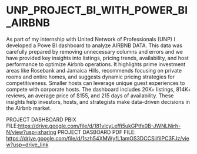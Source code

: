 # UNP_PROJECT_BI_WITH_POWER_BI_AIRBNB

As part of my internship with United Network of Professionals (UNP) I developed a Powe BI dashboard to analyze AIRBNB DATA. This data was carefully prepared by removing unnecessary columns and errors and we have provided key insights into listings, pricing trends, availability, and host performance to optimize Airbnb operations. It highlights prime investment areas like Rosebank and Jamaica Hills, recommends focusing on private rooms and entire homes, and suggests dynamic pricing strategies for competitiveness. Smaller hosts can leverage unique guest experiences to compete with corporate hosts. The dashboard includes 20K+ listings, 814K+ reviews, an average price of $155, and 215 days of availability. These insights help investors, hosts, and strategists make data-driven decisions in the Airbnb market.

PROJECT DASHBOARD PBIX FILE:https://drive.google.com/file/d/181vlcyLeffi5ukGPtfx0B-JWNLNirh-N/view?usp=sharing
PROJECT DASBOARD PDF FILE: https://drive.google.com/file/d/1szh54XMWyfL1amOS3DCCSiifiIPC3FJz/view?usp=drive_link
